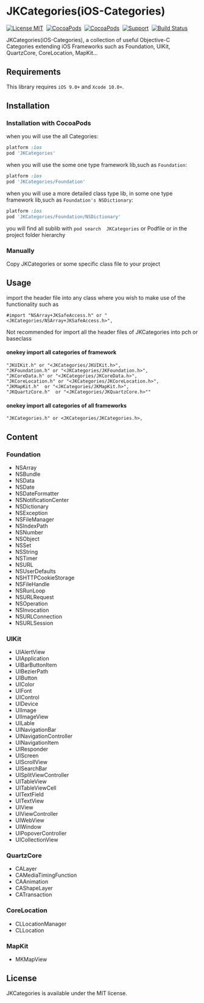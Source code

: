 JKCategories(iOS-Categories)
================
[![License MIT](https://img.shields.io/badge/license-MIT-green.svg?style=flat)](https://raw.githubusercontent.com/shaojiankui/JKCategories/master/LICENSE)&nbsp;
[![CocoaPods](http://img.shields.io/cocoapods/v/JKCategories.svg?style=flat)](http://cocoapods.org/?q=JKCategories)&nbsp;
[![CocoaPods](http://img.shields.io/cocoapods/p/JKCategories.svg?style=flat)](http://cocoapods.org/?q=JKCategories)&nbsp;
[![Support](https://img.shields.io/badge/support-iOS%209%2B%20-blue.svg?style=flat)](https://www.apple.com/nl/ios/)&nbsp;
[![Build Status](https://travis-ci.org/shaojiankui/JKCategories.svg?branch=master)](https://travis-ci.org/shaojiankui/JKCategories)


JKCategories(iOS-Categories), a collection of useful Objective-C Categories extending iOS Frameworks such as Foundation, UIKit, QuartzCore, CoreLocation, MapKit...

## Requirements
This library requires `iOS 9.0+` and `Xcode 10.0+`.

## Installation

### Installation with CocoaPods
when you will use the all Categories:

```ruby
platform :ios
pod 'JKCategories'
```

when you will use the some one type framework lib,such as `Foundation`:

```ruby
platform :ios
pod 'JKCategories/Foundation'
```

when you will use a more detailed class type lib, in some one type framework lib,such as `Foundation's NSDictionary`:

```ruby
platform :ios
pod 'JKCategories/Foundation/NSDictionary'
```

you will find all sublib with `pod search  JKCategories` or Podfile or in the project folder hierarchy
### Manually

Copy JKCategories or some specific class file to your project

## Usage
import the header file into any class where you wish to make use of the functionality such as 

```objc
#import "NSArray+JKSafeAccess.h" or "<JKCategories/NSArray+JKSafeAccess.h>",
```

Not recommended for import all the header files of JKCategories into pch or baseclass

#### onekey import all categories of framework

```objc
"JKUIKit.h" or "<JKCategories/JKUIKit.h>",
"JKFoundation.h" or "<JKCategories/JKFoundation.h>",
"JKCoreData.h" or "<JKCategories/JKCoreData.h>",
"JKCoreLocation.h" or "<JKCategories/JKCoreLocation.h>",
"JKMapKit.h"  or "<JKCategories/JKMapKit.h>",
"JKQuartzCore.h"  or "<JKCategories/JKQuartzCore.h>""
```

#### onekey import all categories of all frameworks

```objc
"JKCategories.h" or <JKCategories/JKCategories.h>,
```

## Content
### Foundation
* NSArray
* NSBundle
* NSData
* NSDate
* NSDateFormatter
* NSNotificationCenter
* NSDictionary
* NSException
* NSFileManager
* NSIndexPath
* NSNumber
* NSObject
* NSSet
* NSString
* NSTimer
* NSURL
* NSUserDefaults
* NSHTTPCookieStorage
* NSFileHandle
* NSRunLoop
* NSURLRequest
* NSOperation
* NSInvocation
* NSURLConnection
* NSURLSession

### UIKit
* UIAlertView
* UIApplication
* UIBarButtonItem
* UIBezierPath
* UIButton
* UIColor
* UIFont
* UIControl
* UIDevice
* UIImage
* UIImageView
* UILable
* UINavigationBar
* UINavigationController
* UINavigationItem
* UIResponder
* UIScreen
* UIScrollView
* UISearchBar
* UISplitViewController
* UITableView
* UITableViewCell
* UITextField
* UITextView
* UIView
* UIViewController
* UIWebView
* UIWindow
* UIPopoverController
* UICollectionView

### QuartzCore
* CALayer
* CAMediaTimingFunction
* CAAnimation
* CAShapeLayer
* CATransaction

### CoreLocation
* CLLocationManager
* CLLocation

### MapKit
* MKMapView

## License

JKCategories is available under the MIT license.

